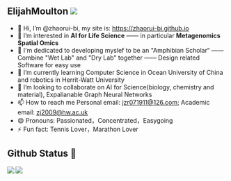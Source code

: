 ## ElijahMoulton ![](https://komarev.com/ghpvc/?username=zhaorui-bi)
- 👋 Hi, I’m @zhaorui-bi, my site is: https://zhaorui-bi.github.io
- 👀 I’m interested in **AI for Life Science** —— in particular **Metagenomics** **Spatial Omics**
- 🚀 I'm dedicated to developing myslef to be an "Amphibian Scholar“ —— Combine "Wet Lab" and "Dry Lab" together —— Design related Software for easy use
- 🌱 I’m currently learning Computer Science in Ocean University of China and robotics in Herrit-Watt University
- 💞️ I’m looking to collaborate on AI for Science(biology, chemistry and material), Expalianable Graph Neural Networks
- 📫 How to reach me Personal email: jzr071911@126.com; Academic email: zj2009@hw.ac.uk
- 😄 Pronouns: Passionated，Concentrated，Easygoing
- ⚡ Fun fact: Tennis Lover，Marathon Lover

## Github Status 🥰

<div> 
	<a href="https://github.com/zhaorui-bi">
		<img align="left" src="https://github-readme-stats.vercel.app/api?username=zhaorui-bi&show_icons=true&icon_color=805AD5&text_color=718096&bg_color=ffffff&hide_border=true&count_private=true" />
	</a>
	<a href="https://github.com/zhaorui-bi">
		<img align="left" src="https://github-readme-stats.vercel.app/api/top-langs/?username=zhaorui-bi&show_icons=true&icon_color=805AD5&text_color=718096&bg_color=ffffff&hide_border=true&count_private=true">
	</a>
</div>

<!---
zhaorui-bi/zhaorui-bi is a ✨ special ✨ repository because its `README.md` (this file) appears on your GitHub profile.
You can click the Preview link to take a look at your changes.
--->

